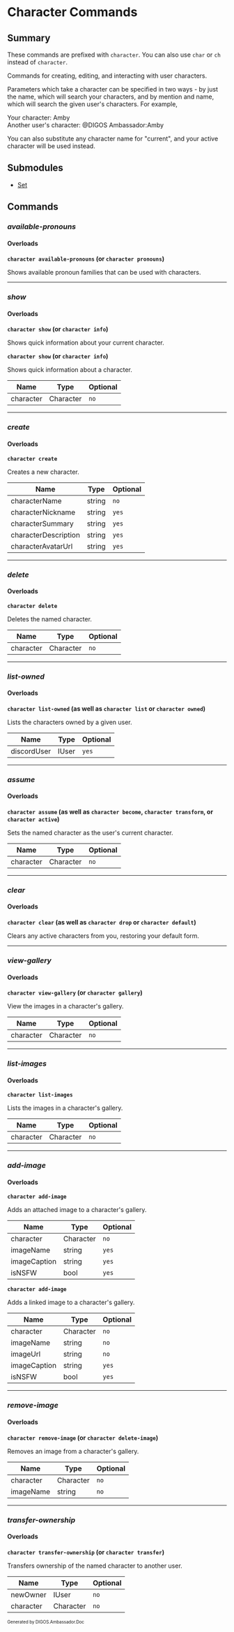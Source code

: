 ﻿Character Commands
==================
## Summary
These commands are prefixed with `character`. You can also use `char` or `ch` instead of `character`.

Commands for creating, editing, and interacting with user characters.

Parameters which take a character can be specified in two ways - by just the name, which will search your characters, and by mention and name, which will search the given user's characters. For example,

Your character: Amby  
Another user's character: @DIGOS Ambassador:Amby

You can also substitute any character name for "current", and your active character will be used instead.

## Submodules
* [Set](character_set.md)

## Commands
### *available-pronouns*
#### Overloads
**`character available-pronouns` (or `character pronouns`)**

Shows available pronoun families that can be used with characters.

---

### *show*
#### Overloads
**`character show` (or `character info`)**

Shows quick information about your current character.

**`character show` (or `character info`)**

Shows quick information about a character.

| Name | Type | Optional |
| --- | --- | --- |
| character | Character | `no` |

---

### *create*
#### Overloads
**`character create`**

Creates a new character.

| Name | Type | Optional |
| --- | --- | --- |
| characterName | string | `no` |
| characterNickname | string | `yes` |
| characterSummary | string | `yes` |
| characterDescription | string | `yes` |
| characterAvatarUrl | string | `yes` |

---

### *delete*
#### Overloads
**`character delete`**

Deletes the named character.

| Name | Type | Optional |
| --- | --- | --- |
| character | Character | `no` |

---

### *list-owned*
#### Overloads
**`character list-owned` (as well as `character list` or `character owned`)**

Lists the characters owned by a given user.

| Name | Type | Optional |
| --- | --- | --- |
| discordUser | IUser | `yes` |

---

### *assume*
#### Overloads
**`character assume` (as well as `character become`, `character transform`, or `character active`)**

Sets the named character as the user's current character.

| Name | Type | Optional |
| --- | --- | --- |
| character | Character | `no` |

---

### *clear*
#### Overloads
**`character clear` (as well as `character drop` or `character default`)**

Clears any active characters from you, restoring your default form.

---

### *view-gallery*
#### Overloads
**`character view-gallery` (or `character gallery`)**

View the images in a character's gallery.

| Name | Type | Optional |
| --- | --- | --- |
| character | Character | `no` |

---

### *list-images*
#### Overloads
**`character list-images`**

Lists the images in a character's gallery.

| Name | Type | Optional |
| --- | --- | --- |
| character | Character | `no` |

---

### *add-image*
#### Overloads
**`character add-image`**

Adds an attached image to a character's gallery.

| Name | Type | Optional |
| --- | --- | --- |
| character | Character | `no` |
| imageName | string | `yes` |
| imageCaption | string | `yes` |
| isNSFW | bool | `yes` |

**`character add-image`**

Adds a linked image to a character's gallery.

| Name | Type | Optional |
| --- | --- | --- |
| character | Character | `no` |
| imageName | string | `no` |
| imageUrl | string | `no` |
| imageCaption | string | `yes` |
| isNSFW | bool | `yes` |

---

### *remove-image*
#### Overloads
**`character remove-image` (or `character delete-image`)**

Removes an image from a character's gallery.

| Name | Type | Optional |
| --- | --- | --- |
| character | Character | `no` |
| imageName | string | `no` |

---

### *transfer-ownership*
#### Overloads
**`character transfer-ownership` (or `character transfer`)**

Transfers ownership of the named character to another user.

| Name | Type | Optional |
| --- | --- | --- |
| newOwner | IUser | `no` |
| character | Character | `no` |

<sub><sup>Generated by DIGOS.Ambassador.Doc</sup></sub>